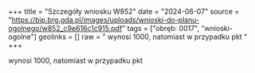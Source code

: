 +++
title = "Szczegóły wniosku W852"
date = "2024-06-07"
source = "https://bip.brg.gda.pl/images/uploads/wnioski-do-planu-ogolnego/w852_c9e616c1c915.pdf"
tags = ["obręb: 0017", "wnioski-ogolne"]
geolinks = []
raw = " wynosi 1000, natomiast w przypadku pkt "
+++

 wynosi 1000, natomiast w przypadku pkt 


